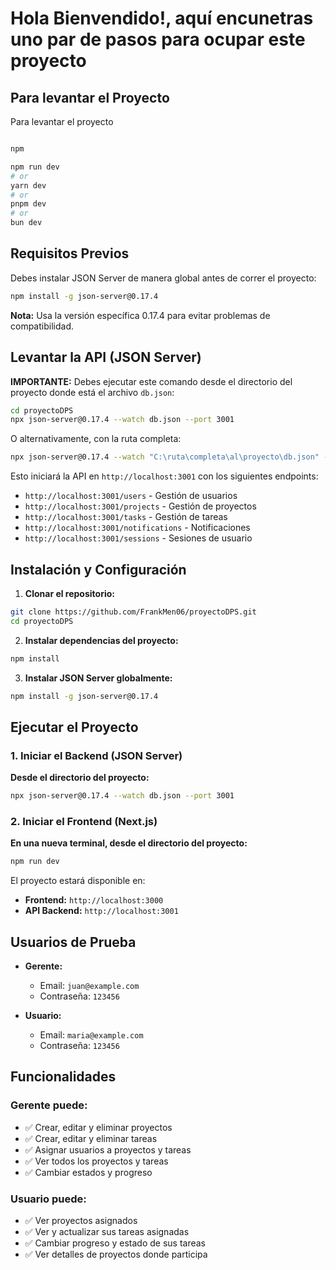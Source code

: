# Hola Bienvendido!, aquí encunetras uno par de pasos para ocupar este proyecto 
## Para levantar el Proyecto

Para levantar el proyecto
```bash

npm

npm run dev
# or
yarn dev
# or
pnpm dev
# or
bun dev
```


## Requisitos Previos

Debes instalar JSON Server de manera global antes de correr el proyecto:

```bash
npm install -g json-server@0.17.4
```

**Nota:** Usa la versión específica 0.17.4 para evitar problemas de compatibilidad.

## Levantar la API (JSON Server)

**IMPORTANTE:** Debes ejecutar este comando desde el directorio del proyecto donde está el archivo `db.json`:

```bash
cd proyectoDPS
npx json-server@0.17.4 --watch db.json --port 3001
```

O alternativamente, con la ruta completa:

```bash
npx json-server@0.17.4 --watch "C:\ruta\completa\al\proyecto\db.json" --port 3001
```

Esto iniciará la API en `http://localhost:3001` con los siguientes endpoints:
- `http://localhost:3001/users` - Gestión de usuarios
- `http://localhost:3001/projects` - Gestión de proyectos  
- `http://localhost:3001/tasks` - Gestión de tareas
- `http://localhost:3001/notifications` - Notificaciones
- `http://localhost:3001/sessions` - Sesiones de usuario

## Instalación y Configuración

1. **Clonar el repositorio:**
```bash
git clone https://github.com/FrankMen06/proyectoDPS.git
cd proyectoDPS
```

2. **Instalar dependencias del proyecto:**
```bash
npm install
```

3. **Instalar JSON Server globalmente:**
```bash
npm install -g json-server@0.17.4
```

## Ejecutar el Proyecto

### 1. Iniciar el Backend (JSON Server)
**Desde el directorio del proyecto:**
```bash
npx json-server@0.17.4 --watch db.json --port 3001
```

### 2. Iniciar el Frontend (Next.js)
**En una nueva terminal, desde el directorio del proyecto:**
```bash
npm run dev
```

El proyecto estará disponible en:
- **Frontend:** `http://localhost:3000`
- **API Backend:** `http://localhost:3001`

## Usuarios de Prueba

- **Gerente:** 
  - Email: `juan@example.com`
  - Contraseña: `123456`
  
- **Usuario:** 
  - Email: `maria@example.com` 
  - Contraseña: `123456`

## Funcionalidades

### Gerente puede:
- ✅ Crear, editar y eliminar proyectos
- ✅ Crear, editar y eliminar tareas
- ✅ Asignar usuarios a proyectos y tareas
- ✅ Ver todos los proyectos y tareas
- ✅ Cambiar estados y progreso

### Usuario puede:
- ✅ Ver proyectos asignados
- ✅ Ver y actualizar sus tareas asignadas
- ✅ Cambiar progreso y estado de sus tareas
- ✅ Ver detalles de proyectos donde participa
